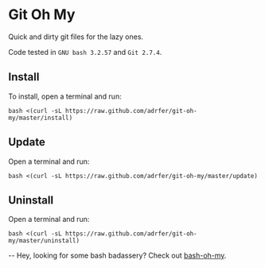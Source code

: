 # Git Oh My
Quick and dirty git files for the lazy ones.

Code tested in `GNU bash 3.2.57` and `Git 2.7.4`.

## Install

To install, open a terminal and run:

    bash <(curl -sL https://raw.github.com/adrfer/git-oh-my/master/install)

## Update

Open a terminal and run:

    bash <(curl -sL https://raw.github.com/adrfer/git-oh-my/master/update)

## Uninstall

Open a terminal and run:

    bash <(curl -sL https://raw.github.com/adrfer/git-oh-my/master/uninstall)

--
Hey, looking for some bash badassery? Check out [bash-oh-my](https://github.com/adrfer/bash-oh-my).
